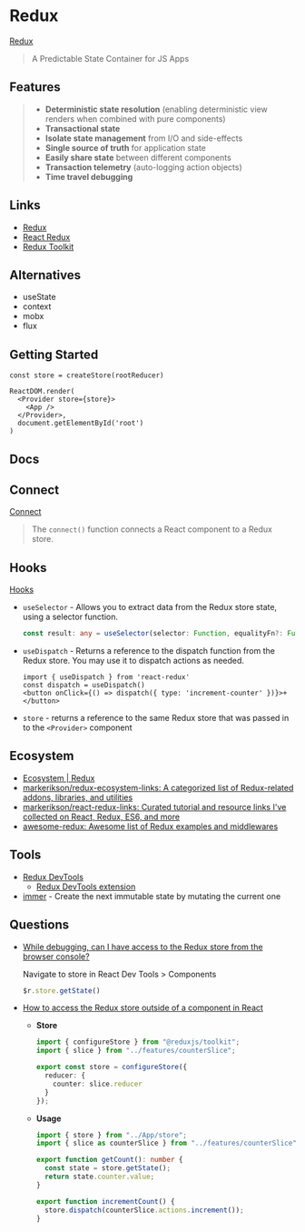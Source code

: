# Redux

[Redux](https://redux.js.org/)

> A Predictable State Container for JS Apps

## Features

> * **Deterministic state resolution** (enabling deterministic view renders when combined with pure components)
> * **Transactional state**
> * **Isolate state management** from I/O and side-effects
> * **Single source of truth** for application state
> * **Easily share state** between different components
> * **Transaction telemetry** (auto-logging action objects)
> * **Time travel debugging**

## Links

* [Redux](https://redux.js.org)
* [React Redux](https://react-redux.js.org/)
* [Redux Toolkit](https://redux-toolkit.js.org/)

## Alternatives

* useState
* context
* mobx
* flux

## Getting Started

```tsx
const store = createStore(rootReducer)

ReactDOM.render(
  <Provider store={store}>
    <App />
  </Provider>,
  document.getElementById('root')
)
```


## Docs

## Connect

[Connect](https://react-redux.js.org/api/connect)

> The `connect()` function connects a React component to a Redux store.

## Hooks

[Hooks](https://react-redux.js.org/api/hooks)

* `useSelector` - Allows you to extract data from the Redux store state, using a selector function.

  ```ts
  const result: any = useSelector(selector: Function, equalityFn?: Function)
  ```

* `useDispatch` - Returns a reference to the dispatch function from the Redux store. You may use it to dispatch actions as needed.

  ```tsx
  import { useDispatch } from 'react-redux'
  const dispatch = useDispatch()
  <button onClick={() => dispatch({ type: 'increment-counter' })}>+</button>
  ```

* `store` - returns a reference to the same Redux store that was passed in to the `<Provider>` component

## Ecosystem

* [Ecosystem | Redux](https://redux.js.org/introduction/ecosystem)
* [markerikson/redux-ecosystem-links: A categorized list of Redux-related addons, libraries, and utilities](https://github.com/markerikson/redux-ecosystem-links)
* [markerikson/react-redux-links: Curated tutorial and resource links I've collected on React, Redux, ES6, and more](https://github.com/markerikson/react-redux-links)
* [awesome-redux: Awesome list of Redux examples and middlewares](https://github.com/xgrommx/awesome-redux)

## Tools

* [Redux DevTools](https://chrome.google.com/webstore/detail/redux-devtools/lmhkpmbekcpmknklioeibfkpmmfibljd)
  * [Redux DevTools extension](https://github.com/zalmoxisus/redux-devtools-extension#usage)
* [immer](https://github.com/immerjs/immer) - Create the next immutable state by mutating the current one

## Questions

* [While debugging, can I have access to the Redux store from the browser console?](https://stackoverflow.com/q/34373462/1366033)

  Navigate to store in React Dev Tools > Components

  ```js
  $r.store.getState()
  ```


* [How to access the Redux store outside of a component in React](https://stackoverflow.com/a/68249283/1366033)

  * **Store**

    ```ts
    import { configureStore } from "@reduxjs/toolkit";
    import { slice } from "../features/counterSlice";

    export const store = configureStore({
      reducer: {
        counter: slice.reducer
      }
    });
    ```


  * **Usage**

    ```ts
    import { store } from "../App/store";
    import { slice as counterSlice } from "../features/counterSlice";

    export function getCount(): number {
      const state = store.getState();
      return state.counter.value;
    }

    export function incrementCount() {
      store.dispatch(counterSlice.actions.increment());
    }
    ```

